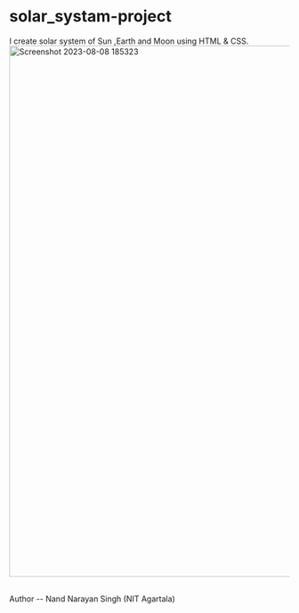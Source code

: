 # solar_systam-project
I create solar system of Sun ,Earth and Moon using HTML &amp; CSS.
<img width="955" alt="Screenshot 2023-08-08 185323" src="https://github.com/nandnrnsingh/solar_systam-project/assets/121127563/32323ee5-5ba3-4038-9134-96526c844814">

<br>
Author -- Nand Narayan Singh (NIT Agartala)